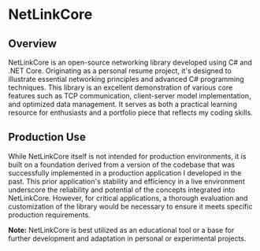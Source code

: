 # NetLinkCore

## Overview
NetLinkCore is an open-source networking library developed using C# and .NET Core. Originating as a personal resume project, it's designed to illustrate essential networking principles and advanced C# programming techniques. This library is an excellent demonstration of various core features such as TCP communication, client-server model implementation, and optimized data management. It serves as both a practical learning resource for enthusiasts and a portfolio piece that reflects my coding skills.

## Production Use
While NetLinkCore itself is not intended for production environments, it is built on a foundation derived from a version of the codebase that was successfully implemented in a production application I developed in the past. This prior application's stability and efficiency in a live environment underscore the reliability and potential of the concepts integrated into NetLinkCore. However, for critical applications, a thorough evaluation and customization of the library would be necessary to ensure it meets specific production requirements. 

**Note:** NetLinkCore is best utilized as an educational tool or a base for further development and adaptation in personal or experimental projects.
